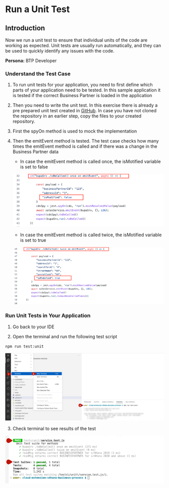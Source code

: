 # Run a Unit Test

## Introduction

Now we run a unit test to ensure that individual units of the code are working as expected. Unit tests are usually run automatically, and they can be used to quickly identify any issues with the code.

**Persona:** BTP Developer

### Understand the Test Case

1. To run unit tests for your application, you need to first define which parts of your application need to be tested. In this sample application it is tested if the correct Business Partner is loaded in the application

2. Then you need to write the unit test. In this exercise there is already a pre prepared unit test created in [GitHub](https://github.com/SAP-samples/cloud-extension-s4hana-business-process/blob/main/tests/unit/service.test.js). In case you have not cloned the repository in an earlier step, copy the files to your created repository.

3. First the spyOn method is used to mock the implementation 

4. Then the emitEvent method is tested. The test case checks how many times the emitEvent method is called and if there was a change in the Business Partner data
    - In case the emitEvent method is called once, the isMotified variable is set to false

    ![Unit Tests](./images/unit-test-3.png)

    - In case the emitEvent method is called twice, the isMotified variable is set to true

    ![Unit Tests](./images/unit-test-4.png)

### Run Unit Tests in Your Application

1. Go back to your IDE

2. Open the terminal and run the following test script

```
npm run test:unit

```

![Unit Tests](./images/unit-test-1.png)


3. Check terminal to see results of the test

![Unit Tests](./images/unit-test-2.png)

